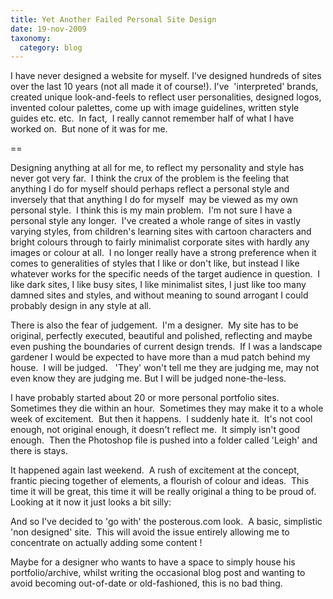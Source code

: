 ```yaml
---
title: Yet Another Failed Personal Site Design
date: 19-nov-2009
taxonomy:
  category: blog
---
```


I have never designed a website for myself. I've designed hundreds of sites over the last 10 years (not all made it of course!).  I've  'interpreted' brands, created unique look-and-feels to reflect user personalities, designed logos, invented colour palettes, come up with image guidelines, written style guides etc. etc.  In fact,  I really cannot remember half of what I have worked on.  But none of it was for me.

==

Designing anything at all for me, to reflect my personality and style has never got very far.  I think the crux of the problem is the feeling that anything I do for myself should perhaps reflect a personal style and inversely that that anything I do for myself  may be viewed as my own personal style.  I think this is my main problem.  I'm not sure I have a personal style any longer.  I've created a whole range of sites in vastly varying styles, from children's learning sites with cartoon characters and bright colours through to fairly minimalist corporate sites with hardly any images or colour at all.  I no longer really have a strong preference when it comes to generalities of styles that I like or don't like, but instead I like whatever works for the specific needs of the target audience in question.  I like dark sites, I like busy sites, I like minimalist sites, I just like too many damned sites and styles, and without meaning to sound arrogant I could probably design in any style at all.

There is also the fear of judgement.  I'm a designer.  My site has to be original, perfectly executed, beautiful and polished, reflecting and maybe even pushing the boundaries of current design trends.  If I was a landscape gardener I would be expected to have more than a mud patch behind my house.  I will be judged.   'They' won't tell me they are judging me, may not even know they are judging me. But I will be judged none-the-less.

I have probably started about 20 or more personal portfolio sites.  Sometimes they die within an hour.  Sometimes they may make it to a whole week of excitement.  But then it happens.  I suddenly hate it.  It's not cool enough, not original enough, it doesn't reflect me.  It simply isn't good enough.  Then the Photoshop file is pushed into a folder called 'Leigh' and there is stays.

It happened again last weekend.  A rush of excitement at the concept, frantic piecing together of elements, a flourish of colour and ideas.  This time it will be great, this time it will be really original a thing to be proud of.   Looking at it now it just looks a bit silly:

And so I've decided to 'go with' the posterous.com look.  A basic, simplistic 'non designed' site.  This will avoid the issue entirely allowing me to concentrate on actually adding some content !

Maybe for a designer who wants to have a space to simply house his portfolio/archive, whilst writing the occasional blog post and wanting to avoid becoming out-of-date or old-fashioned, this is no bad thing.